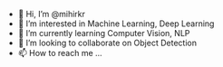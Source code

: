 - 👋 Hi, I’m @mihirkr
- 👀 I’m interested in Machine Learning, Deep Learning
- 🌱 I’m currently learning Computer Vision, NLP
- 💞️ I’m looking to collaborate on Object Detection
- 📫 How to reach me ...

<!---
mihirkr/mihirkr is a ✨ special ✨ repository because its `README.md` (this file) appears on your GitHub profile.
You can click the Preview link to take a look at your changes.
--->
